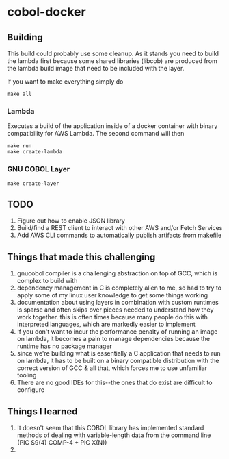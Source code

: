# cobol-docker

## Building

This build could probably use some cleanup.  As it stands you need to build the lambda first because some shared libraries (libcob) are produced from the lambda build image that need to be included with the layer.

If you want to make everything simply do
```
make all
```

### Lambda
Executes a build of the application inside of a docker container with binary compatibility for AWS Lambda.  The second command will then
```
make run
make create-lambda
```

### GNU COBOL Layer
```
make create-layer
```

## TODO
1. Figure out how to enable JSON library
2. Build/find a REST client to interact with other AWS and/or Fetch Services
3. Add AWS CLI commands to automatically publish artifacts from makefile

## Things that made this challenging
1. gnucobol compiler is a challenging abstraction on top of GCC, which is complex to build with
2. dependency management in C is completely alien to me, so had to try to apply some of my linux user knowledge to get some things working
3. documentation about using layers in combination with custom runtimes is sparse and often skips over pieces needed to understand how they work together.  this is often times because many people do this with interpreted languages, which are markedly easier to implement
4. If you don't want to incur the performance penalty of running an image on lambda, it becomes a pain to manage dependencies because the runtime has no package manager
5. since we're building what is essentially a C application that needs to run on lambda, it has to be built on a binary compatible distribution with the correct version of GCC & all that, which forces me to use unfamiliar tooling
6. There are no good IDEs for this--the ones that do exist are difficult to configure


## Things I learned
1. It doesn't seem that this COBOL library has implemented standard methods of dealing with variable-length data from the command line (PIC S9(4) COMP-4 + PIC X(N))
2. 